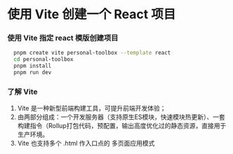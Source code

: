 # 使用 Vite 创建一个 React 项目

### 使用 Vite 指定 react 模版创建项目
```bash
  pnpm create vite personal-toolbox --template react
  cd personal-toolbox
  pnpm install
  pnpm run dev

```
### 了解 Vite
1. Vite 是一种新型前端构建工具，可提升前端开发体验；
2. 由两部分组成：一个开发服务器（支持原生ES模块，快速模块热更新）、一套构建指令（Rollup打包代码，预配置，输出高度优化过的静态资源，直接用于生产环境。
3. Vite 也支持多个 .html 作入口点的 多页面应用模式
